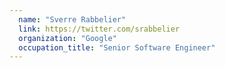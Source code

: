 ```yaml
---
  name: "Sverre Rabbelier"
  link: https://twitter.com/srabbelier
  organization: "Google"
  occupation_title: "Senior Software Engineer"
---
```

